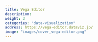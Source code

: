 ```yaml
---
title: Vega Editor
description: 
weight: 3
categories: "data-visualization"
address: https://vega-editor.dataviz.jp/
image: "images/cover_vega-editor.png"
---
```


